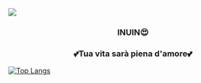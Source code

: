 <img src="https://img.shields.io/github/followers/inuin09?style=social">

<h3 align="center">  INUIN😍 </h3>
<h3 align="center"> 💕Tua vita sarà piena d'amore💕 </h3>

[![Top Langs](https://github-readme-stats.vercel.app/api/top-langs/?username=ohbyul&layout=compact&theme=dracula)](https://github.com/inuin09)
